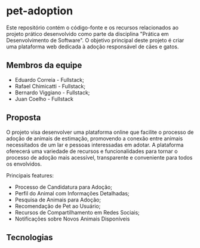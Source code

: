 # pet-adoption
Este repositório contém o código-fonte e os recursos relacionados ao projeto prático desenvolvido como parte da disciplina "Prática em Desenvolvimento de Software". O objetivo principal deste projeto é criar uma plataforma web dedicada à adoção responsável de cães e gatos.

## Membros da equipe
 - Eduardo Correia -   Fullstack;
 - Rafael Chimicatti - Fullstack;
 - Bernardo Viggiano - Fullstack;
 - Juan Coelho -       Fullstack

## Proposta

O projeto visa desenvolver uma plataforma online que facilite o processo de adoção de animais de estimação, promovendo a conexão entre animais necessitados de um lar e pessoas interessadas em adotar. A plataforma oferecerá uma variedade de recursos e funcionalidades para tornar o processo de adoção mais acessível, transparente e conveniente para todos os envolvidos.

Principais features:

 - Processo de Candidatura para Adoção;
 - Perfil do Animal com Informações Detalhadas;
 - Pesquisa de Animais para Adoção;
 - Recomendação de Pet ao Usuário;
 - Recursos de Compartilhamento em Redes Sociais;
 - Notificações sobre Novos Animais Disponíveis

## Tecnologias






